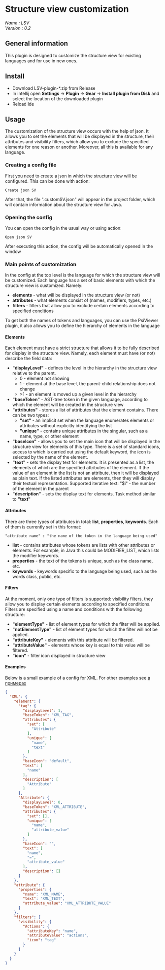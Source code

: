 # Structure view customization

_Name : LSV_ \
_Version : 0.2_

## General information

This plugin is designed to customize the structure view for existing languages and for use in new ones.

## Install

* Download LSV-plugin-*.zip from Release
* In intellij open __Settings__ &rarr; __Plugin__ &rarr; __Gear__ &rarr; __Install plugin from Disk__ and 
select the location of the downloaded plugin
* Reload Ide

## Usage

The customization of the structure view occurs with the help of json. It allows you to set the elements that will be 
displayed in the structure, their attributes and visibility filters, which allow you to exclude the specified elements 
for one reason or another. Moreover, all this is available for any language.

### Creating a config file
First you need to create a json in which the structure view will be configured. This can be done with
action:
```
Create json SV
```
After that, the file ".customSV.json" will appear in the project folder, which will contain information about the structure view for Java.

### Opening the config

You can open the config in the usual way or using action:

```
Open json SV
```

After executing this action, the config will be automatically opened in the window

### Main points of customization

In the config at the top level is the language for which the structure view will be customized. 
Each language has a set of basic elements with which the structure view is customized. Namely:

* __elements__ - what will be displayed in the structure view (or not)
* __attributes__ - what elements consist of (names, modifiers, types, etc.)
* __filters__ - filters that allow you to exclude certain elements according to specified conditions

To get both the names of tokens and languages, you can use the PsiViewer plugin, it also allows you to define the hierarchy of elements in the language
#### Elements 

Each element must have a strict structure that allows it to be fully described for display in the structure view.
Namely, each element must have (or not) describe the field data:

* __"displayLevel"__ - defines the level in the hierarchy in the structure view relative to the parent.
    * 0 - element not showing
    * 1 - element at the base level, the parent-child relationship does not change
    * \>1 - an element is moved up a given level in the hierarchy
* __"baseToken"__ -  AST-tree token in the given language, according to which the element will be created in the structure view
* __"attributes"__ - stores a list of attributes that the element contains. There can be two types:
  * __"set"__ - an implicit set when the language enumerates elements or attributes without explicitly identifying the list
  * __"unique"__ - contains unique attributes in the singular, such as a name, type, or other element
* __"baseIcon"__ - allows you to set the main icon that will be displayed in the structure view for elements of this type. 
There is a set of standard icons, access to which is carried out using the default keyword, 
the icon is selected by the name of the element.
* __"text"__ - sets the display text for elements. It is presented as a list, the elements of which are the specified attributes of the element. 
If the value of an element in the list is not an attribute, then it will be displayed as plain text. 
If the listed attributes are elements, then they will display their textual representation. 
Supported iterative text: "$i" - the number of the element in the parent
* __"description"__ - sets the display text for elements. Task method similar to __"text"__

#### Attributes

There are three types of attributes in total: __list__, __properties__, __keywords__. Each of them is currently set in
this format:

```
"attribute name" : "the name of the token in the language being used"
```

* __list__ - contains attributes whose tokens are lists with other attributes or elements. 
For example, in Java this could be MODIFIER_LIST, which lists the modifier keywords.
* __properties__ - the text of the tokens is unique, such as the class name, etc.
* __keywords__ - keywords specific to the language being used, such as the words class, public, etc.

#### Filters

At the moment, only one type of filters is supported: visibility filters, they allow you to display certain elements according to specified conditions. 
Filters are specified using a name and conditions with the following structure:

* __"elementType"__ - list of element types for which the filter will be applied.
* __"notElementType"__ - list of element types for which the filter will not be applied.
* __"attributeKey"__ - elements with this attribute will be filtered.
* __"attributeValue"__ - elements whose key is equal to this value will be filtered.
* __"icon"__ - filter icon displayed in structure view

#### Examples

Below is a small example of a config for XML. For other examples see
[в примерах](./examples/)

```json
{
  "XML": {
    "element": {
      "tag": {
        "displayLevel": 1,
        "baseToken": "XML_TAG",
        "attributes": {
          "set": [
            "Attribute"
          ],
          "unique": [
            "name",
            "text"
          ]
        },
        "baseIcon": "default",
        "text": [
          "name"
        ],
        "description": [
          "Attribute"
        ]
      },
      "Attribute": {
        "displayLevel": 0,
        "baseToken": "XML_ATTRIBUTE",
        "attributes": {
          "set": [],
          "unique": [
            "name",
            "attribute_value"
          ]
        },
        "baseIcon": "",
        "text": [
          "name",
          "=",
          "attribute_value"
        ],
        "description": []
      }
    },
    "attribute": {
      "properties": {
        "name": "XML_NAME",
        "text": "XML_TEXT",
        "attribute_value": "XML_ATTRIBUTE_VALUE"
      }
    },
    "filters": {
      "visibility": {
        "Actions": {
          "attributeKey": "name",
          "attributeValue": "actions",
          "icon": "tag"
        }
      }
    }
  }
}
```